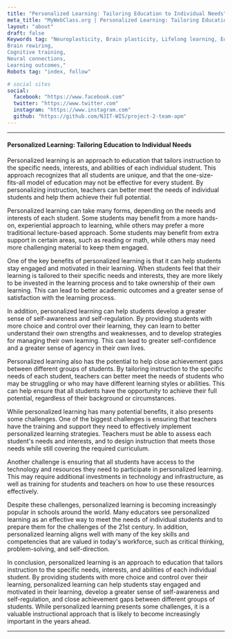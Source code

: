 ```yaml
---
title: "Personalized Learning: Tailoring Education to Individual Needs"
meta_title: "MyWebClass.org | Personalized Learning: Tailoring Education to Individual Needs"
layout: "about"
draft: false
Keywords tag: "Neuroplasticity, Brain plasticity, Lifelong learning, Education and neuroscience, Learning and development Teaching methodologies
Brain rewiring,
Cognitive training,
Neural connections,
Learning outcomes,"
Robots tag: "index, follow"

# social sites
social:
  facebook: "https://www.facebook.com"
  twitter: "https://www.twitter.com"
  instagram: "https://www.instagram.com"
  github: "https://github.com/NJIT-WIS/project-2-team-apm"
---
```


---

#### Personalized Learning: Tailoring Education to Individual Needs

Personalized learning is an approach to education that tailors instruction to the specific needs, interests, and abilities of each individual student. This approach recognizes that all students are unique, and that the one-size-fits-all model of education may not be effective for every student. By personalizing instruction, teachers can better meet the needs of individual students and help them achieve their full potential.

Personalized learning can take many forms, depending on the needs and interests of each student. Some students may benefit from a more hands-on, experiential approach to learning, while others may prefer a more traditional lecture-based approach. Some students may benefit from extra support in certain areas, such as reading or math, while others may need more challenging material to keep them engaged.

One of the key benefits of personalized learning is that it can help students stay engaged and motivated in their learning. When students feel that their learning is tailored to their specific needs and interests, they are more likely to be invested in the learning process and to take ownership of their own learning. This can lead to better academic outcomes and a greater sense of satisfaction with the learning process.

In addition, personalized learning can help students develop a greater sense of self-awareness and self-regulation. By providing students with more choice and control over their learning, they can learn to better understand their own strengths and weaknesses, and to develop strategies for managing their own learning. This can lead to greater self-confidence and a greater sense of agency in their own lives.

Personalized learning also has the potential to help close achievement gaps between different groups of students. By tailoring instruction to the specific needs of each student, teachers can better meet the needs of students who may be struggling or who may have different learning styles or abilities. This can help ensure that all students have the opportunity to achieve their full potential, regardless of their background or circumstances.

While personalized learning has many potential benefits, it also presents some challenges. One of the biggest challenges is ensuring that teachers have the training and support they need to effectively implement personalized learning strategies. Teachers must be able to assess each student's needs and interests, and to design instruction that meets those needs while still covering the required curriculum.

Another challenge is ensuring that all students have access to the technology and resources they need to participate in personalized learning. This may require additional investments in technology and infrastructure, as well as training for students and teachers on how to use these resources effectively.

Despite these challenges, personalized learning is becoming increasingly popular in schools around the world. Many educators see personalized learning as an effective way to meet the needs of individual students and to prepare them for the challenges of the 21st century. In addition, personalized learning aligns well with many of the key skills and competencies that are valued in today's workforce, such as critical thinking, problem-solving, and self-direction.

In conclusion, personalized learning is an approach to education that tailors instruction to the specific needs, interests, and abilities of each individual student. By providing students with more choice and control over their learning, personalized learning can help students stay engaged and motivated in their learning, develop a greater sense of self-awareness and self-regulation, and close achievement gaps between different groups of students. While personalized learning presents some challenges, it is a valuable instructional approach that is likely to become increasingly important in the years ahead.

---
